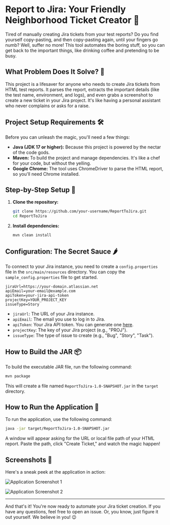 # Report to Jira: Your Friendly Neighborhood Ticket Creator 🤖

Tired of manually creating Jira tickets from your test reports? Do you find yourself copy-pasting, and then copy-pasting again, until your fingers go numb? Well, suffer no more! This tool automates the boring stuff, so you can get back to the important things, like drinking coffee and pretending to be busy.

## What Problem Does It Solve? 🤔

This project is a lifesaver for anyone who needs to create Jira tickets from HTML test reports. It parses the report, extracts the important details (like the test name, environment, and logs), and even grabs a screenshot to create a new ticket in your Jira project. It's like having a personal assistant who never complains or asks for a raise.

## Project Setup Requirements 🛠️

Before you can unleash the magic, you'll need a few things:

*   **Java (JDK 17 or higher):** Because this project is powered by the nectar of the code gods.
*   **Maven:** To build the project and manage dependencies. It's like a chef for your code, but without the yelling.
*   **Google Chrome:** The tool uses ChromeDriver to parse the HTML report, so you'll need Chrome installed.

## Step-by-Step Setup 🚀

1.  **Clone the repository:**
    ```bash
    git clone https://github.com/your-username/ReportToJira.git
    cd ReportToJira
    ```

2.  **Install dependencies:**
    ```bash
    mvn clean install
    ```

## Configuration: The Secret Sauce 🌶️

To connect to your Jira instance, you need to create a `config.properties` file in the `src/main/resources` directory. You can copy the `sample_config.properties` file to get started.

```properties
jiraUrl=https://your-domain.atlassian.net
apiEmail=your-email@example.com
apiToken=your-jira-api-token
projectKey=YOUR_PROJECT_KEY
issueType=Story
```

*   `jiraUrl`: The URL of your Jira instance.
*   `apiEmail`: The email you use to log in to Jira.
*   `apiToken`: Your Jira API token. You can generate one [here](https://id.atlassian.com/manage-profile/security/api-tokens).
*   `projectKey`: The key of your Jira project (e.g., "PROJ").
*   `issueType`: The type of issue to create (e.g., "Bug", "Story", "Task").

## How to Build the JAR 📦

To build the executable JAR file, run the following command:

```bash
mvn package
```

This will create a file named `ReportToJira-1.0-SNAPSHOT.jar` in the `target` directory.

## How to Run the Application 🎉

To run the application, use the following command:

```bash
java -jar target/ReportToJira-1.0-SNAPSHOT.jar
```

A window will appear asking for the URL or local file path of your HTML report. Paste the path, click "Create Ticket," and watch the magic happen!

## Screenshots 📸

Here's a sneak peek at the application in action:

![Application Screenshot 1](1_ReportToJira.png)

![Application Screenshot 2](2_ReportToJira.png)

---

And that's it! You're now ready to automate your Jira ticket creation. If you have any questions, feel free to open an issue. Or, you know, just figure it out yourself. We believe in you! 😉